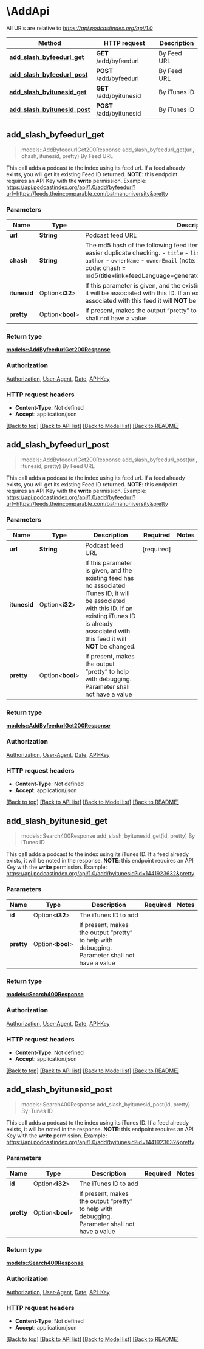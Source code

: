 # \AddApi

All URIs are relative to *https://api.podcastindex.org/api/1.0*

Method | HTTP request | Description
------------- | ------------- | -------------
[**add_slash_byfeedurl_get**](AddApi.md#add_slash_byfeedurl_get) | **GET** /add/byfeedurl | By Feed URL
[**add_slash_byfeedurl_post**](AddApi.md#add_slash_byfeedurl_post) | **POST** /add/byfeedurl | By Feed URL
[**add_slash_byitunesid_get**](AddApi.md#add_slash_byitunesid_get) | **GET** /add/byitunesid | By iTunes ID
[**add_slash_byitunesid_post**](AddApi.md#add_slash_byitunesid_post) | **POST** /add/byitunesid | By iTunes ID



## add_slash_byfeedurl_get

> models::AddByfeedurlGet200Response add_slash_byfeedurl_get(url, chash, itunesid, pretty)
By Feed URL

This call adds a podcast to the index using its feed url. If a feed already exists, you will get its existing Feed ID returned.   **NOTE**: this endpoint requires an API Key with the **write** permission.   Example: https://api.podcastindex.org/api/1.0/add/byfeedurl?url=https://feeds.theincomparable.com/batmanuniversity&pretty 

### Parameters


Name | Type | Description  | Required | Notes
------------- | ------------- | ------------- | ------------- | -------------
**url** | **String** | Podcast feed URL  | [required] |
**chash** | **String** | The md5 hash of the following feed items in hex format. If known, allows for easier duplicate checking.    - `title`   - `link`   - `feedLanguage`   - `generator`   - `author`   - `ownerName`   - `ownerEmail` (note: not exposed via the API)  Pseudo-code:        chash = md5(title+link+feedLanguage+generator+author+ownerName+ownerEmail)  | [required] |
**itunesid** | Option<**i32**> | If this parameter is given, and the existing feed has no associated iTunes ID, it will be associated with this ID. If an existing iTunes ID is already associated with this feed it will **NOT** be changed.  |  |
**pretty** | Option<**bool**> | If present, makes the output “pretty” to help with debugging.   Parameter shall not have a value  |  |

### Return type

[**models::AddByfeedurlGet200Response**](add_byfeedurl_get_200_response.md)

### Authorization

[Authorization](../README.md#Authorization), [User-Agent](../README.md#User-Agent), [Date](../README.md#Date), [API-Key](../README.md#API-Key)

### HTTP request headers

- **Content-Type**: Not defined
- **Accept**: application/json

[[Back to top]](#) [[Back to API list]](../README.md#documentation-for-api-endpoints) [[Back to Model list]](../README.md#documentation-for-models) [[Back to README]](../README.md)


## add_slash_byfeedurl_post

> models::AddByfeedurlGet200Response add_slash_byfeedurl_post(url, itunesid, pretty)
By Feed URL

This call adds a podcast to the index using its feed url. If a feed already exists, you will get its existing Feed ID returned.   **NOTE**: this endpoint requires an API Key with the **write** permission.   Example: https://api.podcastindex.org/api/1.0/add/byfeedurl?url=https://feeds.theincomparable.com/batmanuniversity&pretty 

### Parameters


Name | Type | Description  | Required | Notes
------------- | ------------- | ------------- | ------------- | -------------
**url** | **String** | Podcast feed URL  | [required] |
**itunesid** | Option<**i32**> | If this parameter is given, and the existing feed has no associated iTunes ID, it will be associated with this ID. If an existing iTunes ID is already associated with this feed it will **NOT** be changed.  |  |
**pretty** | Option<**bool**> | If present, makes the output “pretty” to help with debugging.   Parameter shall not have a value  |  |

### Return type

[**models::AddByfeedurlGet200Response**](add_byfeedurl_get_200_response.md)

### Authorization

[Authorization](../README.md#Authorization), [User-Agent](../README.md#User-Agent), [Date](../README.md#Date), [API-Key](../README.md#API-Key)

### HTTP request headers

- **Content-Type**: Not defined
- **Accept**: application/json

[[Back to top]](#) [[Back to API list]](../README.md#documentation-for-api-endpoints) [[Back to Model list]](../README.md#documentation-for-models) [[Back to README]](../README.md)


## add_slash_byitunesid_get

> models::Search400Response add_slash_byitunesid_get(id, pretty)
By iTunes ID

This call adds a podcast to the index using its iTunes ID. If a feed already exists, it will be noted in the response.   **NOTE**: this endpoint requires an API Key with the **write** permission.   Example: https://api.podcastindex.org/api/1.0/add/byitunesid?id=1441923632&pretty 

### Parameters


Name | Type | Description  | Required | Notes
------------- | ------------- | ------------- | ------------- | -------------
**id** | Option<**i32**> | The iTunes ID to add  |  |
**pretty** | Option<**bool**> | If present, makes the output “pretty” to help with debugging.   Parameter shall not have a value  |  |

### Return type

[**models::Search400Response**](search_400_response.md)

### Authorization

[Authorization](../README.md#Authorization), [User-Agent](../README.md#User-Agent), [Date](../README.md#Date), [API-Key](../README.md#API-Key)

### HTTP request headers

- **Content-Type**: Not defined
- **Accept**: application/json

[[Back to top]](#) [[Back to API list]](../README.md#documentation-for-api-endpoints) [[Back to Model list]](../README.md#documentation-for-models) [[Back to README]](../README.md)


## add_slash_byitunesid_post

> models::Search400Response add_slash_byitunesid_post(id, pretty)
By iTunes ID

This call adds a podcast to the index using its iTunes ID. If a feed already exists, it will be noted in the response.   **NOTE**: this endpoint requires an API Key with the **write** permission.   Example: https://api.podcastindex.org/api/1.0/add/byitunesid?id=1441923632&pretty 

### Parameters


Name | Type | Description  | Required | Notes
------------- | ------------- | ------------- | ------------- | -------------
**id** | Option<**i32**> | The iTunes ID to add  |  |
**pretty** | Option<**bool**> | If present, makes the output “pretty” to help with debugging.   Parameter shall not have a value  |  |

### Return type

[**models::Search400Response**](search_400_response.md)

### Authorization

[Authorization](../README.md#Authorization), [User-Agent](../README.md#User-Agent), [Date](../README.md#Date), [API-Key](../README.md#API-Key)

### HTTP request headers

- **Content-Type**: Not defined
- **Accept**: application/json

[[Back to top]](#) [[Back to API list]](../README.md#documentation-for-api-endpoints) [[Back to Model list]](../README.md#documentation-for-models) [[Back to README]](../README.md)

